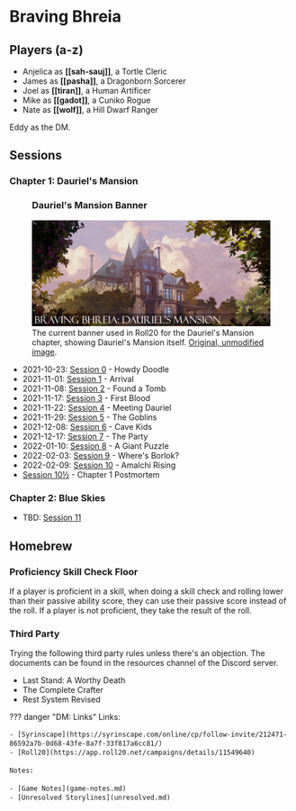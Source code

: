 # Braving Bhreia

## Players (a-z)

- Anjelica as **[[sah-sauj]]**, a Tortle Cleric
- James as **[[pasha]]**, a Dragonborn Sorcerer
- Joel as **[[tiran]]**, a Human Artificer
- Mike as **[[gadot]]**, a Cuniko Rogue
- Nate as **[[wolf]]**, a Hill Dwarf Ranger

Eddy as the DM.

## Sessions

### Chapter 1: Dauriel's Mansion

<figure class="infobox right">
  <h3>Dauriel's Mansion Banner</h3>
  <a href="/assets/images/dauriels-mansion-roll20-banner.jpg">
    <img src="/assets/images/dauriels-mansion-roll20-banner.jpg" />
  </a>
  <figcaption>
    The current banner used in Roll20 for the Dauriel's Mansion chapter, showing Dauriel's Mansion itself. <a href="https://www.artstation.com/artwork/W2nxZQ">Original, unmodified image</a>.
  </figcaption>
</figure>

- 2021-10-23: [Session 0](sessions/session-0.md) - Howdy Doodle
- 2021-11-01: [Session 1](sessions/session-1.md) - Arrival
- 2021-11-08: [Session 2](sessions/session-2.md) - Found a Tomb
- 2021-11-17: [Session 3](sessions/session-3.md) - First Blood
- 2021-11-22: [Session 4](sessions/session-4.md) - Meeting Dauriel
- 2021-11-29: [Session 5](sessions/session-5.md) - The Goblins
- 2021-12-08: [Session 6](sessions/session-6.md) - Cave Kids
- 2021-12-17: [Session 7](sessions/session-7.md) - The Party
- 2022-01-10: [Session 8](sessions/session-8.md) - A Giant Puzzle
- 2022-02-03: [Session 9](sessions/session-9.md) - Where's Borlok?
- 2022-02-09: [Session 10](sessions/session-10.md) - Amalchi Rising
- [Session 10½](sessions/session-10.5.md) - Chapter 1 Postmortem

### Chapter 2: Blue Skies

- TBD: [Session 11](sessions/session-11.md)

## Homebrew

### Proficiency Skill Check Floor

If a player is proficient in a skill, when doing a skill check and rolling lower than their passive ability score, they can use their passive score instead of the roll. If a player is not proficient, they take the result of the roll.

### Third Party

Trying the following third party rules unless there's an objection. The documents can be found in the resources channel of the Discord server.

- Last Stand: A Worthy Death
- The Complete Crafter
- Rest System Revised

??? danger "DM: Links"
    Links:

    - [Syrinscape](https://syrinscape.com/online/cp/follow-invite/212471-86592a7b-0d68-43fe-8a7f-33f817a6cc81/)
    - [Roll20](https://app.roll20.net/campaigns/details/11549640)

    Notes:

    - [Game Notes](game-notes.md)
    - [Unresolved Storylines](unresolved.md)
